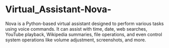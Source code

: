 # Virtual_Assistant-Nova-
Nova is a Python-based virtual assistant designed to perform various tasks using voice commands. It can assist with time, date, web searches, YouTube playback, Wikipedia summaries, file operations, and even control system operations like volume adjustment, screenshots, and more.
